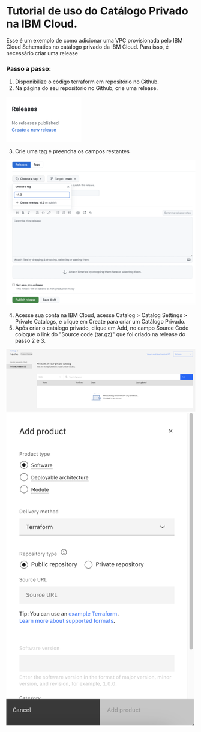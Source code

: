 # Tutorial de uso do Catálogo Privado na IBM Cloud.

 Esse é um exemplo de como adicionar uma VPC provisionada pelo IBM Cloud Schematics no catálogo privado da IBM Cloud. Para isso, é necessário criar uma release

 ### Passo a passo:
 1. Disponibilize o código terraform em repositório no Github.
 2. Na página do seu repositório no Github, crie uma release.

 <img src="https://github.com/RafaelLOliveira/catalogo-ibm-cloud/blob/main/imagens/release1.png" width="200"/>

 3. Crie uma tag e preencha os campos restantes

 ![imagem 2](https://github.com/RafaelLOliveira/catalogo-ibm-cloud/blob/main/imagens/release2.png)

 4. Acesse sua conta na IBM Cloud, acesse Catalog > Catalog Settings > Private Catalogs, e clique em Create para criar um Catálogo Privado.
 5. Após criar o catálogo privado, clique em Add, no campo Source Code coloque o link do "Source code (tar.gz)" que foi criado na release do passo 2 e 3.

 <img src="https://github.com/RafaelLOliveira/catalogo-ibm-cloud/blob/main/imagens/catalogo-privado.png"/>

 <img src="https://github.com/RafaelLOliveira/catalogo-ibm-cloud/blob/main/imagens/add-product.png" width="500"/>

